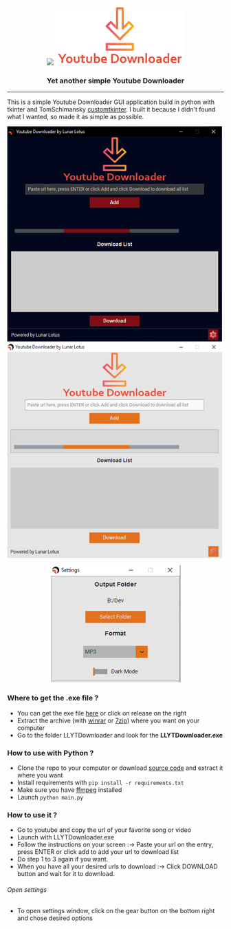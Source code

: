 <p align="center">
  <picture>
    <source media="(prefers-color-scheme: dark)" srcset="./static/img/lunar_lotus_logo.ico">
    <img src="./static/img/lunar_lotus_logo.ico" width="100" heigth="100">
  </picture>
  
  <picture>
    <source media="(prefers-color-scheme: dark)" srcset="./static/img/logo_ydl.png">
    <img src="./static/img/logo_ydl.png">
  </picture>
</p>


<div align="center">
  <h3> Yet another simple Youtube Downloader</h3>
</div>

---

This is a simple Youtube Downloader GUI application build in python with tkinter and TomSchimansky [customtkinter](https://github.com/TomSchimansky/CustomTkinter). I built it because I didn't found what I wanted, so made it as simple as possible. 

<div align="center">
  <p align="left">
    <picture>
      <source media="(prefers-color-scheme: dark)" srcset="./static/doc_images/yt_dl_dark.PNG">
      <img src="./static/doc_images/yt_dl_dark.PNG" width="500" height="500">
    </picture>
    <picture>
      <source media="(prefers-color-scheme: dark)" srcset="./static/doc_images/yt_dl_light.PNG">
      <img src="./static/doc_images/yt_dl_light.PNG" width="500" height="500">
    </picture>
  </p>
  
  <p align="center">
    <picture>
      <source media="(prefers-color-scheme: dark)" srcset="./static/doc_images/yt_dl_st.PNG">
      <img src="./static/doc_images/yt_dl_st.PNG">
    </picture>
  </p>
</div>

### Where to get the .exe file ? 
- You can get the exe file [here](https://github.com/LenRenko/lotus-ydl/releases) or click on release on the right
- Extract the archive (with [winrar](https://www.win-rar.com/start.html?L=10) or [7zip](https://www.7-zip.org/download.html)) where you want on your computer
- Go to the folder LLYTDownloader and look for the **LLYTDownloader.exe**

### How to use with Python ?
- Clone the repo to your computer or download [source code](https://github.com/LenRenko/lotus-ydl/archive/refs/tags/V1.0.0.zip) and extract it where you want
- Install requirements with `pip install -r requirements.txt`
- Make sure you have [ffmpeg](https://ffmpeg.org/download.html) installed
- Launch `python main.py`

### How to use it ?
- Go to youtube and copy the url of your favorite song or video
- Launch with LLYTDownloader.exe
- Follow the instructions on your screen :-> Paste your url on the entry, press ENTER or click add to add your url to download list
- Do step 1 to 3 again if you want. 
- When you have all your desired urls to download :-> Click DOWNLOAD button and wait for it to download. 

###### Open settings
- To open settings window, click on the gear button on the bottom right and chose desired options

